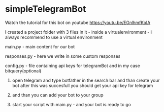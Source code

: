 # simpleTelegramBot

Watch the tutorial for this bot on youtube
https://youtu.be/EGnlhmfKoIA

I created a project folder with 3 files in it - inside a virtualenvironment - i always recommend to use a virtual environment

main.py    - main content for our bot

responses.py  - here we write in some custom responses

config.py  - file containing api keys for telegramBot and in my case bitquery(optional)


1. open telegram and type botfather in the search bar and than 
create your bot
after this was succesfull you should get your api key for telegram

2. and than you can add your bot to your group

3. start your script with main.py - and your bot is ready to go
